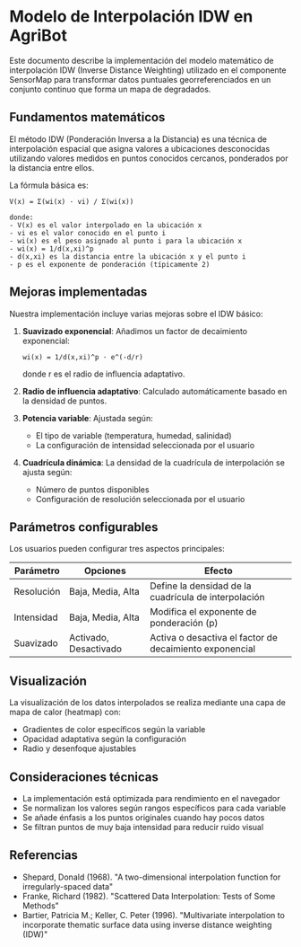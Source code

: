# Modelo de Interpolación IDW en AgriBot

Este documento describe la implementación del modelo matemático de interpolación IDW (Inverse Distance Weighting) utilizado en el componente SensorMap para transformar datos puntuales georreferenciados en un conjunto continuo que forma un mapa de degradados.

## Fundamentos matemáticos

El método IDW (Ponderación Inversa a la Distancia) es una técnica de interpolación espacial que asigna valores a ubicaciones desconocidas utilizando valores medidos en puntos conocidos cercanos, ponderados por la distancia entre ellos. 

La fórmula básica es:

```
V(x) = Σ(wi(x) · vi) / Σ(wi(x))

donde:
- V(x) es el valor interpolado en la ubicación x
- vi es el valor conocido en el punto i
- wi(x) es el peso asignado al punto i para la ubicación x
- wi(x) = 1/d(x,xi)^p
- d(x,xi) es la distancia entre la ubicación x y el punto i
- p es el exponente de ponderación (típicamente 2)
```

## Mejoras implementadas

Nuestra implementación incluye varias mejoras sobre el IDW básico:

1. **Suavizado exponencial**: Añadimos un factor de decaimiento exponencial:
   ```
   wi(x) = 1/d(x,xi)^p · e^(-d/r)
   ```
   donde r es el radio de influencia adaptativo.

2. **Radio de influencia adaptativo**: Calculado automáticamente basado en la densidad de puntos.

3. **Potencia variable**: Ajustada según:
   - El tipo de variable (temperatura, humedad, salinidad)
   - La configuración de intensidad seleccionada por el usuario

4. **Cuadrícula dinámica**: La densidad de la cuadrícula de interpolación se ajusta según:
   - Número de puntos disponibles
   - Configuración de resolución seleccionada por el usuario

## Parámetros configurables

Los usuarios pueden configurar tres aspectos principales:

| Parámetro | Opciones | Efecto |
|-----------|----------|--------|
| Resolución | Baja, Media, Alta | Define la densidad de la cuadrícula de interpolación |
| Intensidad | Baja, Media, Alta | Modifica el exponente de ponderación (p) |
| Suavizado | Activado, Desactivado | Activa o desactiva el factor de decaimiento exponencial |

## Visualización

La visualización de los datos interpolados se realiza mediante una capa de mapa de calor (heatmap) con:

- Gradientes de color específicos según la variable
- Opacidad adaptativa según la configuración
- Radio y desenfoque ajustables

## Consideraciones técnicas

- La implementación está optimizada para rendimiento en el navegador
- Se normalizan los valores según rangos específicos para cada variable
- Se añade énfasis a los puntos originales cuando hay pocos datos
- Se filtran puntos de muy baja intensidad para reducir ruido visual

## Referencias

- Shepard, Donald (1968). "A two-dimensional interpolation function for irregularly-spaced data"
- Franke, Richard (1982). "Scattered Data Interpolation: Tests of Some Methods"
- Bartier, Patricia M.; Keller, C. Peter (1996). "Multivariate interpolation to incorporate thematic surface data using inverse distance weighting (IDW)" 